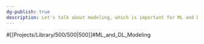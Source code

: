 ```yaml
---
dg-publish: true
description: Let's talk about modeling, which is important for ML and DL. Basically, how to create a model, which is important, but nowadays it's also important to be able to use the models that are already there, because if you try to use them out of the box on GitHub, they might not work.
---
```

#[[Projects/Library/500/500\|500]]#ML_and_DL_Modeling

